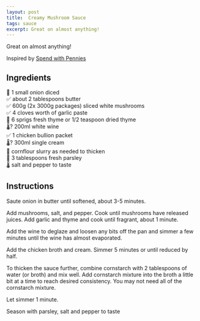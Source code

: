 ```yaml
---
layout: post
title:  Creamy Mushroom Sauce
tags: sauce
excerpt: Great on almost anything!
---
```

Great on almost anything!

Inspired by [Spend with Pennies](https://www.spendwithpennies.com/creamy-mushroom-sauce/)

## Ingredients

🔪 1 small onion diced  
✅ about 2 tablespoons butter  
✅ 600g (2x 3000g packages) sliced white mushrooms  
✅ 4 cloves worth of garlic paste  
🔪 6 sprigs fresh thyme or 1/2 teaspoon dried thyme  
🌡️? 200ml white wine  
✅ 1 chicken bullion packet  
🌡️? 300ml single cream  
🥣 cornflour slurry as needed to thicken  
🔪 3 tablespoons fresh parsley  
🌡️ salt and pepper to taste  

## Instructions
Saute onion in butter until softened, about 3-5 minutes.

Add mushrooms, salt, and pepper. Cook until mushrooms have released juices. Add garlic and thyme and cook until fragrant, about 1 minute.

Add the wine to deglaze and loosen any bits off the pan and simmer a few minutes until the wine has almost evaporated.

Add the chicken broth and cream. Simmer 5 minutes or until reduced by half.

To thicken the sauce further, combine cornstarch with 2 tablespoons of water (or broth) and mix well. Add cornstarch mixture into the broth a little bit at a time to reach desired consistency. You may not need all of the cornstarch mixture.

Let simmer 1 minute.

Season with parsley, salt and pepper to taste
